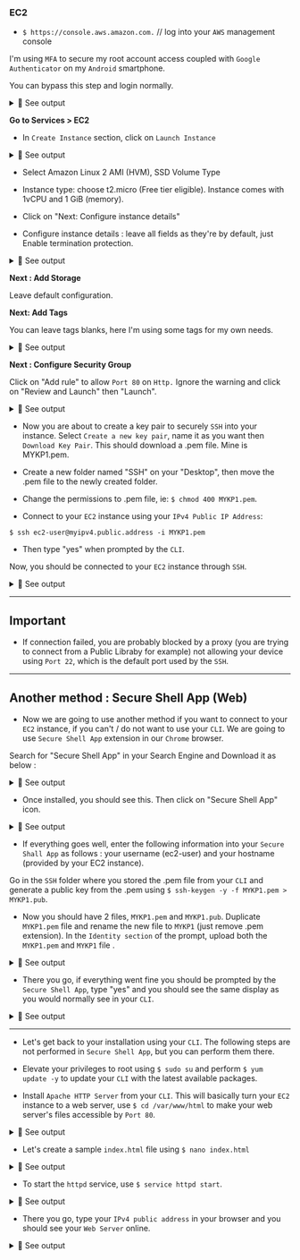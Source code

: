 ### EC2
- `$ https://console.aws.amazon.com.` // log into your `AWS` management console<br>

I'm using `MFA` to secure my root account access coupled with `Google Authenticator` on my `Android` smartphone.<br>

You can bypass this step and login normally.<br>

<details>
<summary>🔴 See output</summary>
<p>  

[![isaac-arnault-AWS-1.jpg](https://i.postimg.cc/L5F2KQwp/isaac-arnault-AWS-1.jpg)](https://postimg.cc/nj26q2nR)

</p>
</details>

<b>Go to Services > EC2</b><br>

- In `Create Instance` section, click on `Launch Instance`<br>

<details>
<summary>🔴 See output</summary>
<p>  

[![isaac-arnault-AWS2.png](https://i.postimg.cc/nVSG28yg/isaac-arnault-AWS2.png)](https://postimg.cc/6TRZ6P5f)

</p>
</details>

- Select Amazon Linux 2 AMI (HVM), SSD Volume Type<br>

- Instance type: choose t2.micro (Free tier eligible). Instance comes with 1vCPU and 1 GiB (memory).<br>

- Click on "Next: Configure instance details"<br>

- Configure instance details : leave all fields as they're by default, just Enable termination protection.<br>

<details>
<summary>🔴 See output</summary>
<p>  

[![isaac-arnault-AWS3.png](https://i.postimg.cc/Sx69wHPy/isaac-arnault-AWS3.png)](https://postimg.cc/mPrh9pRq)

</p>
</details>

<b>Next : Add Storage</b><br>

Leave default configuration.<br>

<b>Next: Add Tags</b><br>

You can leave tags blanks, here I'm using some tags for my own needs.<br>

<details>
<summary>🔴 See output</summary>
<p>

[![isaac-arnault-AWS4.png](https://i.postimg.cc/TY8qFjPJ/isaac-arnault-AWS4.png)](https://postimg.cc/8sH6r6M7)

</p>
</details>

<b>Next : Configure Security Group</b><br>

Click on "Add rule" to allow `Port 80` on `Http.` Ignore the warning and click on "Review and Launch" then "Launch".

<details>
<summary>🔴 See output</summary>
<p>

[![isaac-arnault-AWS-5.png](https://i.postimg.cc/0QwK037R/isaac-arnault-AWS-5.png)](https://postimg.cc/5YftxsPn)

</p>
</details>

- Now you are about to create a key pair to securely `SSH` into your instance. Select `Create a new key pair`, name it as you want then `Download Key Pair`. This should download a .pem file. Mine is MYKP1.pem.

- Create a new folder named "SSH" on your "Desktop", then move the .pem file to the newly created folder.

- Change the permissions to .pem file, ie: `$ chmod 400 MYKP1.pem`.<br>

- Connect to your `EC2` instance using your `IPv4 Public IP Address`:<br>

`$ ssh ec2-user@myipv4.public.address -i MYKP1.pem`<br>

- Then type "yes" when prompted by the `CLI`.<br>

Now, you should be connected to your `EC2` instance through `SSH`.<br>

<details>
<summary>🔴 See output</summary>
<p>

[![isaac-arnault-AWS-9.png](https://i.postimg.cc/SxvYw8LG/isaac-arnault-AWS-9.png)](https://postimg.cc/nXqLmXPs)

</p>
</details>

<hr>

## Important

- If connection failed, you are probably blocked by a proxy (you are trying to connect from a Public Libraby for example) not allowing your device using `Port 22`, which is the default port used by the `SSH`.<br>

<hr>

## Another method : Secure Shell App (Web)

- Now we are going to use another method if you want to connect to your `EC2` instance, if you can't / do not want to use your `CLI`. We are going to use `Secure Shell App` extension in our `Chrome` browser.<br>

Search for "Secure Shell App" in your Search Engine and Download it as below :<br>

<details>
<summary>🔴 See output</summary>
<p>

[![isaac-arnault-AWS-10.png](https://i.postimg.cc/3rp4VPVd/isaac-arnault-AWS-10.png)](https://postimg.cc/F1rHJn94)

</p>
</details>

- Once installed, you should see this. Then click on "Secure Shell App" icon.<br>

<details>
<summary>🔴 See output</summary>
<p>

[![isaac-arnault-AWS-11.png](https://i.postimg.cc/0QpfkZcv/isaac-arnault-AWS-11.png)](https://postimg.cc/FdHcGyMC)

</p>
</details>

- If everything goes well, enter the following information into your `Secure Shall App` as follows : your username (ec2-user) and your hostname (provided by your EC2 instance).<br>

Go in the `SSH` folder where you stored the .pem file from your `CLI` and generate a public key from the .pem using `$ ssh-keygen -y -f MYKP1.pem > MYKP1.pub`.<br>

- Now you should have 2 files, `MYKP1.pem` and `MYKP1.pub`. Duplicate `MYKP1.pem` file and rename the new file to `MYKP1` (just remove .pem extension). In the `Identity section` of the prompt, upload both the `MYKP1.pem` and `MYKP1` file .

<details>
<summary>🔴 See output</summary>
<p>

[![isaac-arnault-AWS-12.png](https://i.postimg.cc/D0YMqShw/isaac-arnault-AWS-12.png)](https://postimg.cc/8fM4GPs2)

</p>
</details>  

- There you go, if everything went fine you should be prompted by the `Secure Shell App`, type "yes" and you should see the same display as you would normally see in your `CLI`.<br>

<details>
<summary>🔴 See output</summary>
<p>

[![isaac-arnault-AWS.png](https://i.postimg.cc/85xPkBX1/isaac-arnault-AWS.png)](https://postimg.cc/5YqMnvMG)

</p>
</details> 

<hr>

- Let's get back to your installation using your `CLI`. The following steps are not performed in `Secure Shell App`, but you can perform them there.<br>

- Elevate your privileges to root using `$ sudo su` and perform `$ yum update -y` to update your `CLI` with the latest available packages.<br>

- Install `Apache HTTP Server` from your `CLI`. This will basically turn your `EC2` instance to a web server, use `$ cd /var/www/html` to make your web server's files accessible by `Port 80`.<br>

<details>
<summary>🔴 See output</summary>
<p>

[![isaac-arnault-AWS-13.png](https://i.postimg.cc/4xPRdb2z/isaac-arnault-AWS-13.png)](https://postimg.cc/Snnv18hs)

</p>
</details>

- Let's create a sample `index.html` file using `$ nano index.html`<br>

<details>
<summary>🔴 See output</summary>
<p>
  
[![isaac-arnault-AWS-13.png](https://i.postimg.cc/TP01t85N/isaac-arnault-AWS-13.png)](https://postimg.cc/bGGqvBT1)

</p>
</details>

- To start the `httpd` service, use `$ service httpd start`.<br>

<details>
<summary>🔴 See output</summary>
<p>

[![isaac-arnault-AWS-32.png](https://i.postimg.cc/4d8KxCJH/isaac-arnault-AWS-32.png)](https://postimg.cc/jw7qMFnR)

</p>
</details>

- There you go, type your `IPv4 public address` in your browser and you should see your `Web Server` online.<br>

<details>
<summary>🔴 See output</summary>
<p>
  
[![isaac-arnault-AWS-16.png](https://i.postimg.cc/8cSZMxjs/isaac-arnault-AWS-16.png)](https://postimg.cc/k6TNd1Nd)

</p>
</details>
